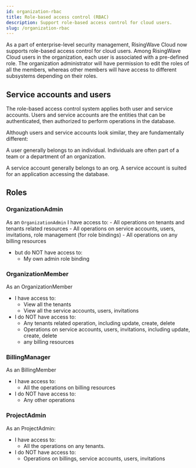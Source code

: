 ```yaml
---
id: organization-rbac
title: Role-based access control (RBAC)
description: Support role-based access control for cloud users.
slug: /organization-rbac
---
```


As a part of enterprise-level security management, RisingWave Cloud now supports role-based access control for cloud users. Among RisingWave Cloud users in the organization, each user is associated with a pre-defined role. The organization administrator will have permission to edit the roles of all the members, whereas other members will have access to different subsystems depending on their roles.

## Service accounts and users

The role-based access control system applies both user and service accounts. Users and service accounts are the entities that can be authenticated, then authorized to perform operations in the database.

Although users and service accounts look similar, they are fundamentally different:

A user generally belongs to an individual. Individuals are often part of a team or a department of an organization.

A service account generally belongs to an org. A service account is suited for an application accessing the database.

## Roles

### OrganizationAdmin

As an `OrganizationAdmin`
I have access to:
    - All operations on tenants and tenants related resources
    - All operations on service accounts, users, invitations, role management (for role bindings)
    - All operations on any billing resources
- but do NOT have access to:
    - My own admin role binding

### OrganizationMember

As an OrganizationMember

- I have access to:
    - View all the tenants
    - View all the service accounts, users, invitations
- I do NOT have access to:
    - Any tenants related operation, including update, create, delete
    - Operations on service accounts, users, invitations, including update, create, delete
    - any billing resources


### BillingManager

As an BillingMember

- I have access to:
    - All the operations on billing resources
- I do NOT have access to:
    - Any other operations

### ProjectAdmin

As an ProjectAdmin:

- I have access to:
    - All the operations on any tenants.
- I do NOT have access to:
    - Operations on billings, service accounts, users, invitations
    